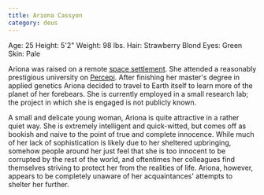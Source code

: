 ```yaml
---
title: Ariona Cassyon
category: deus
---
```

Age: 25
Height: 5'2&quot;
Weight: 98 lbs.
Hair: Strawberry Blond
Eyes: Green
Skin: Pale

Ariona was raised on a remote [space settlement](http://members.aol.com/oscarcombs/spacsetl.htm). She attended a reasonably prestigious university on [Percepi](worlds). After finishing her master's degree in applied genetics Ariona decided to travel to Earth itself to learn more of the planet of her forebears. She is currently employed in a small research lab; the project in which she is engaged is not publicly known.

A small and delicate young woman, Ariona is quite attractive in a rather quiet way.  She is extremely intelligent and quick-witted, but comes off as bookish and naive to the point of true and complete innocence.  While much of her lack of sophistication is likely due to her sheltered upbringing, somehow people around her just feel that she is too innocent to be corrupted by the rest of the world, and oftentimes her colleagues find themselves striving to protect her from the realities of life.  Ariona, however, appears to be completely unaware of her acquaintances' attempts to shelter her further.


